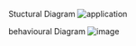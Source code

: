 Stuctural Diagram
![application](https://user-images.githubusercontent.com/94374211/142909109-b9cedf06-52bc-457d-9a19-edbafd211f28.png)

behavioural Diagram
![image](https://user-images.githubusercontent.com/94374211/142912147-38e6db97-f28e-4e10-9ad3-132039fbff03.png)
